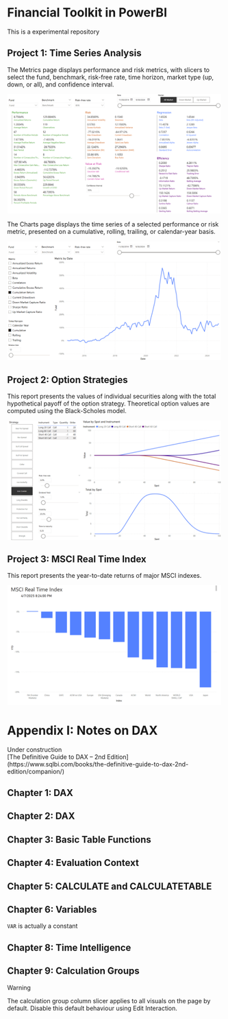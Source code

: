 # Financial Toolkit in PowerBI

This is a experimental repository

## Project 1: Time Series Analysis

The Metrics page displays performance and risk metrics, with slicers to select the fund, benchmark, risk-free rate, time horizon, market type (up, down, or all), and confidence interval.

<img src="images/ftk_metrics.png" alt="Metrics" width="500" />

The Charts page displays the time series of a selected performance or risk metric, presented on a cumulative, rolling, trailing, or calendar-year basis.

<img src="images/ftk_charts.png" alt="Charts" width="500" />

## Project 2: Option Strategies

This report presents the values of individual securities along with the total hypothetical payoff of the option strategy. Theoretical option values are computed using the Black-Scholes model.

<img src="images/options.png" alt="Option Strategies" width="500" />

## Project 3: MSCI Real Time Index

This report presents the year-to-date returns of major MSCI indexes.

<img src="images/msci.png" alt="MSCI Real Time Index" width="500" />

# Appendix I: Notes on DAX
<detail>
    <summary>Under construction</summary>
[The Definitive Guide to DAX – 2nd Edition](https://www.sqlbi.com/books/the-definitive-guide-to-dax-2nd-edition/companion/)

## Chapter 1: DAX

## Chapter 2: DAX

## Chapter 3: Basic Table Functions

## Chapter 4: Evaluation Context

## Chapter 5: CALCULATE and CALCULATETABLE

## Chapter 6: Variables
`VAR` is actually a constant

## Chapter 8: Time Intelligence

## Chapter 9: Calculation Groups

> [!WARNING]  
> The calculation group column slicer applies to all visuals on the page by default. Disable this default behaviour using Edit Interaction.
</detail>